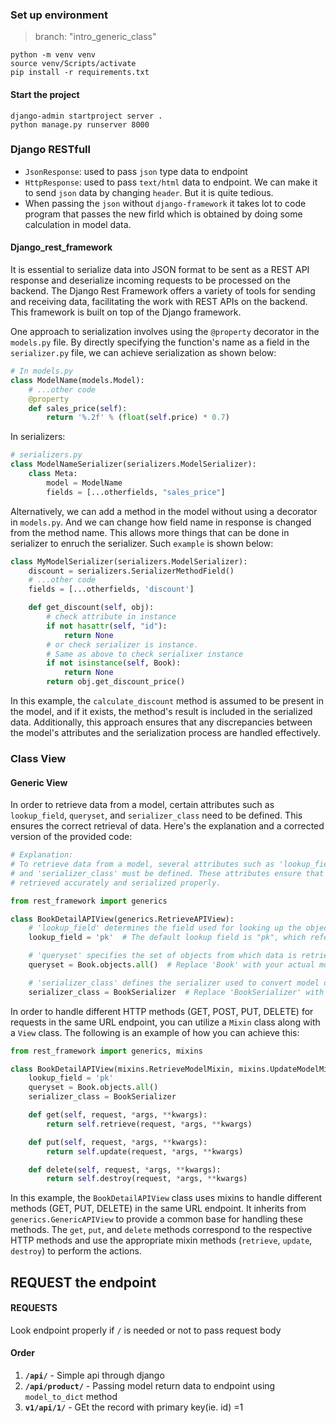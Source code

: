 ### Set up environment
> branch: "intro_generic_class"
```
python -m venv venv
source venv/Scripts/activate
pip install -r requirements.txt
```
#### Start the project
```
django-admin startproject server .
python manage.py runserver 8000
```
### Django RESTfull
- `JsonResponse`: used to pass `json` type data to endpoint
- `HttpResponse`: used to pass `text/html` data to endpoint. We can make it to send `json` data by changing `header`. But it is quite tedious.
- When passing the `json` without `django-framework` it takes lot to code program that passes the new firld which is obtained by doing some calculation in model data.

#### Django_rest_framework
It is essential to serialize data into JSON format to be sent as a REST API response and deserialize incoming requests to be processed on the backend. The Django Rest Framework offers a variety of tools for sending and receiving data, facilitating the work with REST APIs on the backend. This framework is built on top of the Django framework.

One approach to serialization involves using the `@property` decorator in the `models.py` file. By directly specifying the function's name as a field in the `serializer.py` file, we can achieve serialization as shown below:

```python
# In models.py 
class ModelName(models.Model):
    # ...other code
    @property
    def sales_price(self):
        return '%.2f' % (float(self.price) * 0.7)
```

In serializers:

```python
# serializers.py
class ModelNameSerializer(serializers.ModelSerializer):
    class Meta:
        model = ModelName
        fields = [...otherfields, "sales_price"]
```

Alternatively, we can add a method in the model without using a decorator in `models.py`. And we can change how field name in response is changed from the method name. This allows more things that can be done in serializer to enruch the serializer. Such `example` is shown below:

```python
class MyModelSerializer(serializers.ModelSerializer):
    discount = serializers.SerializerMethodField()
    # ...other code
    fields = [...otherfields, 'discount']

    def get_discount(self, obj):
        # check attribute in instance
        if not hasattr(self, "id"):
            return None
        # or check serializer is instance. 
        # Same as above to check serialixer instance
        if not isinstance(self, Book):
            return None
        return obj.get_discount_price()
```

In this example, the `calculate_discount` method is assumed to be present in the model, and if it exists, the method's result is included in the serialized data. Additionally, this approach ensures that any discrepancies between the model's attributes and the serialization process are handled effectively.

### Class View
#### Generic View
In order to retrieve data from a model, certain attributes such as `lookup_field`, `queryset`, and `serializer_class` need to be defined. This ensures the correct retrieval of data. Here's the explanation and a corrected version of the provided code:

```python
# Explanation:
# To retrieve data from a model, several attributes such as 'lookup_field', 'queryset',
# and 'serializer_class' must be defined. These attributes ensure that data can be
# retrieved accurately and serialized properly.

from rest_framework import generics

class BookDetailAPIView(generics.RetrieveAPIView):
    # 'lookup_field' determines the field used for looking up the object in the URL.
    lookup_field = 'pk'  # The default lookup field is "pk", which refers to the primary key.

    # 'queryset' specifies the set of objects from which data is retrieved.
    queryset = Book.objects.all()  # Replace 'Book' with your actual model class.

    # 'serializer_class' defines the serializer used to convert model data into JSON.
    serializer_class = BookSerializer  # Replace 'BookSerializer' with your actual serializer class.
```

In order to handle different HTTP methods (GET, POST, PUT, DELETE) for requests in the same URL endpoint, you can utilize a `Mixin` class along with a `View` class. The following is an example of how you can achieve this:

```python
from rest_framework import generics, mixins

class BookDetailAPIView(mixins.RetrieveModelMixin, mixins.UpdateModelMixin, mixins.DestroyModelMixin, generics.GenericAPIView):
    lookup_field = 'pk'
    queryset = Book.objects.all()
    serializer_class = BookSerializer

    def get(self, request, *args, **kwargs):
        return self.retrieve(request, *args, **kwargs)

    def put(self, request, *args, **kwargs):
        return self.update(request, *args, **kwargs)

    def delete(self, request, *args, **kwargs):
        return self.destroy(request, *args, **kwargs)
```

In this example, the `BookDetailAPIView` class uses mixins to handle different methods (GET, PUT, DELETE) in the same URL endpoint. It inherits from `generics.GenericAPIView` to provide a common base for handling these methods. The `get`, `put`, and `delete` methods correspond to the respective HTTP methods and use the appropriate mixin methods (`retrieve`, `update`, `destroy`) to perform the actions.
## REQUEST the endpoint
#### REQUESTS 
Look endpoint properly if `/` is needed or not to pass request body


#### Order
1. **`/api/`** - Simple api through django
2. **`/api/product/`** - Passing model return data to endpoint using `model_to_dict` method
3. **`v1/api/1/`** - GEt the record with primary key(ie. id) =1

